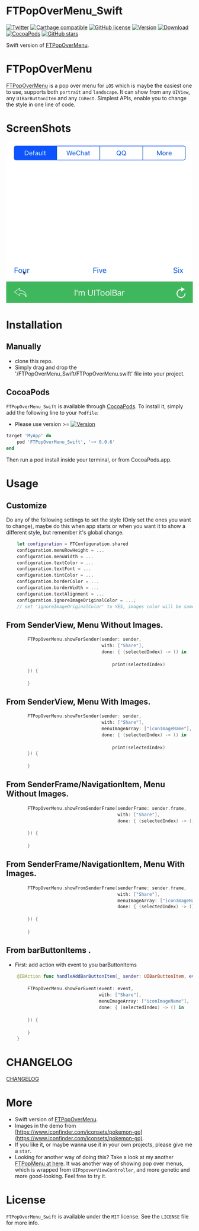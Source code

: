 # FTPopOverMenu_Swift

[![Twitter](https://img.shields.io/badge/twitter-@liufengting-blue.svg?style=flat)](http://twitter.com/liufengting) 
[![Carthage compatible](https://img.shields.io/badge/Carthage-Compatible-brightgreen.svg?style=flat)](https://github.com/Carthage/Carthage)
[![GitHub license](https://img.shields.io/badge/license-MIT-blue.svg)](https://raw.githubusercontent.com/liufengting/FTPopOverMenu_Swift/master/LICENSE)
[![Version](https://img.shields.io/cocoapods/v/FTPopOverMenu_Swift.svg?style=flat)](http://cocoapods.org/pods/FTPopOverMenu_Swift)
[![Download](https://img.shields.io/cocoapods/dt/FTPopOverMenu_Swift.svg?maxAge=2592000)](http://cocoapods.org/pods/FTPopOverMenu_Swift)
[![CocoaPods](https://img.shields.io/cocoapods/at/FTPopOverMenu_Swift.svg?maxAge=2592000)](http://cocoapods.org/pods/FTPopOverMenu_Swift)
[![GitHub stars](https://img.shields.io/github/stars/liufengting/FTPopOverMenu_Swift.svg)](https://github.com/liufengting/FTPopOverMenu_Swift/stargazers)


Swift version of [FTPopOverMenu](https://github.com/liufengting/FTPopOverMenu).

# FTPopOverMenu

[FTPopOverMenu](https://github.com/liufengting/FTPopOverMenu) is a pop over menu for `iOS` which is maybe the easiest one to use, supports both `portrait` and `landscape`. It can show from any `UIView`, any `UIBarButtonItem` and any `CGRect`. Simplest APIs, enable you to change the style in one line of code.

# ScreenShots

![screenshot](https://raw.githubusercontent.com/liufengting/FTResourceRepo/master/Resource/FTPopOverMenu/screenshots.gif)

# Installation

## Manually

* clone this repo.
* Simply drag and drop the '/FTPopOverMenu_Swift/FTPopOverMenu.swift' file into your project.

## CocoaPods

`FTPopOverMenu_Swift` is available through [CocoaPods](https://cocoapods.org/pods/FTPopOverMenu_Swift). To install it, simply add the following line to your `Podfile`:

* Please use version >= [![Version](https://img.shields.io/cocoapods/v/FTPopOverMenu_Swift.svg?style=flat)](http://cocoapods.org/pods/FTPopOverMenu_Swift)

```ruby
target 'MyApp' do
    pod 'FTPopOverMenu_Swift', '~> 0.0.6'
end
```
Then run a pod install inside your terminal, or from CocoaPods.app.

# Usage

## Customize

Do any of the following settings to set the style (Only set the ones you want to change), maybe do this when app starts or when you want it to show a different style, but remember it's global change.

```swift
    let configuration = FTConfiguration.shared
    configuration.menuRowHeight = ...
    configuration.menuWidth = ...
    configuration.textColor = ...
    configuration.textFont = ...
    configuration.tintColor = ...
    configuration.borderColor = ...
    configuration.borderWidth = ...
    configuration.textAlignment = ...
    configuration.ignoreImageOriginalColor = ...;
    // set 'ignoreImageOriginalColor' to YES, images color will be same as textColor
```

## From SenderView, Menu Without Images.
 
```swift
        FTPopOverMenu.showForSender(sender: sender,
                                    with: ["Share"],
                                    done: { (selectedIndex) -> () in
                              
                                        print(selectedIndex)
        }) {
            
        }
```

## From SenderView, Menu With Images.
 
```swift
        FTPopOverMenu.showForSender(sender: sender,
                                    with: ["Share"],
                                    menuImageArray: ["iconImageName"],
                                    done: { (selectedIndex) -> () in
                              
                                        print(selectedIndex)
        }) {
            
        }
```
## From SenderFrame/NavigationItem, Menu Without Images.
 
```swift
        FTPopOverMenu.showFromSenderFrame(senderFrame: sender.frame,
                                          with: ["Share"],
                                          done: { (selectedIndex) -> () in
                                            
        }) {
            
        }
```

## From SenderFrame/NavigationItem, Menu With Images.
 
```swift
        FTPopOverMenu.showFromSenderFrame(senderFrame: sender.frame,
                                          with: ["Share"],
                                          menuImageArray: ["iconImageName"],
                                          done: { (selectedIndex) -> () in
                                            
        }) {
            
        }
```

## From barButtonItems .

- First: add action with event to you barButtonItems 

```swift
    @IBAction func handleAddBarButtonItem(_ sender: UIBarButtonItem, event: UIEvent) {
        
        FTPopOverMenu.showForEvent(event: event,
                                   with: ["Share"],
                                   menuImageArray: ["iconImageName"],
                                   done: { (selectedIndex) -> () in
        
        }) {
            
        }
    }
```

# CHANGELOG

[CHANGELOG](https://github.com/liufengting/FTPopOverMenu_Swift/blob/master/CHANGELOG.md)

# More

* Swift version of [FTPopOverMenu](https://github.com/liufengting/FTPopOverMenu).
* Images in the demo from [https://www.iconfinder.com/iconsets/pokemon-go](https://www.iconfinder.com/iconsets/pokemon-go).
* If you like it, or maybe wanna use it in your own projects, please give me a `star`.
* Looking for another way of doing this? Take a look at my another [FTPopMenu at here](https://github.com/liufengting/FTPopMenu).  It was another way of showing pop over menus, which is wrapped from `UIPopoverViewController`, and more genetic and more good-looking. Feel free to try it.

# License

`FTPopOverMenu_Swift` is available under the `MIT` license. See the `LICENSE` file for more info.


